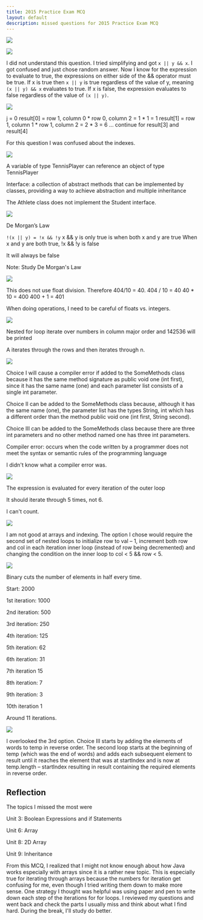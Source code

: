 ```yaml
---
title: 2015 Practice Exam MCQ
layout: default
description: missed questions for 2015 Practice Exam MCQ
---
```


![](https://cdn.discordapp.com/attachments/923041823562276894/1187850641251520662/Screenshot_2023-12-22_at_12.14.03_PM.png?ex=6598631e&is=6585ee1e&hm=b495bc2dea4309c3f2b3cba31ddec235bad642cdaeac4efe8650eed1e5abc9c7&)


![](https://cdn.discordapp.com/attachments/923041823562276894/1187845285800579085/Screenshot_2023-12-22_at_11.53.00_AM.png?ex=65985e21&is=6585e921&hm=63e162eb4e4818c082ee9ac50c01d43013372637f1e91b7d57de93b4500a9203&)

I did not understand this question. I tried simplifying and got ``x || y && x``. I got confused and just chose random answer.  Now I know for the expression to evaluate to true, the expressions on either side of the && operator must be true. If x is true then ``x || y`` is true regardless of the value of y, meaning ``(x || y) && x`` evaluates to true. If x is false, the expression evaluates to false regardless of the value of ``(x || y)``.

![](https://cdn.discordapp.com/attachments/923041823562276894/1187845393476751431/Screenshot_2023-12-22_at_11.53.25_AM.png?ex=65985e3a&is=6585e93a&hm=cd5d46d93e18799c5c0454604c9665b96025d148eb44dae66514c844b6849daa&)

j = 0
result[0] = row 1, column 0 * row 0, column 2 = 1 * 1 = 1
result[1] = row 1, column 1 * row 1, column 2 = 2 * 3 = 6
...
continue for result[3] and result[4]

For this question I was confused about the indexes.

![](https://cdn.discordapp.com/attachments/923041823562276894/1187845492151959592/Screenshot_2023-12-22_at_11.53.46_AM.png?ex=65985e52&is=6585e952&hm=7a16f410b36df27be31ae8b409f0976c547a13966efec5af6e757bded9e92926&)

A variable of type TennisPlayer can reference an object of type TennisPlayer

Interface: a collection of abstract methods that can be implemented by classes, providing a way to achieve abstraction and multiple inheritance

The Athlete class does not implement the Student interface.


![](https://cdn.discordapp.com/attachments/923041823562276894/1187845574708437084/Screenshot_2023-12-22_at_11.54.06_AM.png?ex=65985e66&is=6585e966&hm=a77a36e1d462ea7bb385ba7ace0d67002115802ba0191e5cbd4a948d068089d7&)

De Morgan’s Law

``!(x || y) = !x && !y``
x && y is only true is when both x and y are true
When x and y are both true, !x && !y is false

It will always be false

Note: Study De Morgan's Law

![](https://cdn.discordapp.com/attachments/923041823562276894/1187845668476297276/Screenshot_2023-12-22_at_11.54.30_AM.png?ex=65985e7c&is=6585e97c&hm=e81246d035dfefcfbc659003a9fe015f01a335d3d3a2dce3522909ed654b3b02&)

This does not use float division. Therefore 404/10 = 40.
404 / 10 = 40
40 * 10 = 400
400 + 1 = 401

When doing operations, I need to be careful of floats vs. integers.

![](https://cdn.discordapp.com/attachments/923041823562276894/1187845788865413223/Screenshot_2023-12-22_at_11.54.59_AM.png?ex=65985e99&is=6585e999&hm=3c1c124d7607c5fd0fb138fab4047478fd8671db2609bbe5199ea4d9807b3c43&)

Nested for loop iterate over numbers in column major order and 142536 will be printed

A iterates through the rows and then iterates through n.

![](https://cdn.discordapp.com/attachments/923041823562276894/1187845879156199484/Screenshot_2023-12-22_at_11.55.19_AM.png?ex=65985eae&is=6585e9ae&hm=9950b0bf97872c22130fe6acfc7c6fd77665be90d0274fde120510229a3411d5&)

Choice I will cause a compiler error if added to the SomeMethods class because it has the same method signature as public void one (int first), since it has the same name (one) and each parameter list consists of a single int parameter. 

Choice II can be added to the SomeMethods class because, although it has the same name (one), the parameter list has the types String, int which has a different order than the method public void one (int first, String second). 

Choice III can be added to the SomeMethods class because there are three int parameters and no other method named one has three int parameters.

Compiler error: occurs when the code written by a programmer does not meet the syntax or semantic rules of the programming language

I didn't know what a compiler error was.

![](https://cdn.discordapp.com/attachments/923041823562276894/1187845967920238763/Screenshot_2023-12-22_at_11.55.39_AM.png?ex=65985ec3&is=6585e9c3&hm=039c78a591cf91172d632a02183145807bfca1a443fd05129aa12af0ea1a0ab4&)

The expression is evaluated for every iteration of the outer loop

It should iterate through 5 times, not 6.

I can't count.

![](https://cdn.discordapp.com/attachments/923041823562276894/1187846061805547520/Screenshot_2023-12-22_at_11.56.02_AM.png?ex=65985eda&is=6585e9da&hm=3a896648d1ce1e6ce7978d6bd8f0442d2a9b8f70c49f0e1559faabcf005454d6&)

I am not good at arrays and indexing. The option I chose would require the second set of nested loops to initialize row to val – 1, increment both row and col in each iteration inner loop (instead of row being decremented) and changing the condition on the inner loop to col < 5 && row < 5.

![](https://cdn.discordapp.com/attachments/923041823562276894/1187846252830932992/Screenshot_2023-12-22_at_11.56.46_AM.png?ex=65985f07&is=6585ea07&hm=275260a034bc7fc381fdfc7ac0f3e10a5e23683d77b758329594d96c4bf2ec08&)

Binary cuts the number of elements in half every time.

Start: 2000

1st iteration: 1000

2nd iteration: 500

3rd iteration: 250

4th iteration: 125

5th iteration: 62

6th iteration: 31

7th iteration 15

8th iteration: 7

9th iteration: 3

10th iteration 1

Around 11 iterations.

![](https://cdn.discordapp.com/attachments/923041823562276894/1187846366651756585/Screenshot_2023-12-22_at_11.57.16_AM.png?ex=65985f22&is=6585ea22&hm=12f1187d3310b055c617c81ab58950a3b8847949c5d76d2b269010c459520f87&)

I overlooked the 3rd option. Choice III starts by adding the elements of words to temp in reverse order. The second loop starts at the beginning of temp (which was the end of words) and adds each subsequent element to result until it reaches the element that was at startIndex and is now at temp.length – startIndex resulting in result containing the required elements in reverse order.

## Reflection

The topics I missed the most were 

Unit 3: Boolean Expressions and if Statements

Unit 6: Array

Unit 8: 2D Array

Unit 9: Inheritance


From this MCQ, I realized that I might not know enough about how Java works especially with arrays since it is a rather new topic. This is especially true for iterating through arrays because the numbers for iteration get confusing for me, even though I tried writing them down to make more sense. One strategy I thought was helpful was using paper and pen to write down each step of the iterations for for loops. I reviewed my questions and went back and check the parts I usually miss and think about what I find hard. During the break, I'll study do better.
